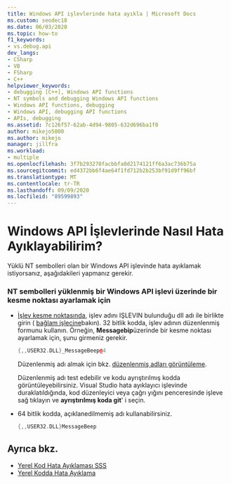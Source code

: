 ```yaml
---
title: Windows API işlevlerinde hata ayıkla | Microsoft Docs
ms.custom: seodec18
ms.date: 06/03/2020
ms.topic: how-to
f1_keywords:
- vs.debug.api
dev_langs:
- CSharp
- VB
- FSharp
- C++
helpviewer_keywords:
- debugging [C++], Windows API functions
- NT symbols and debugging Windows API functions
- Windows API functions, debugging
- Windows API, debugging API functions
- APIs, debugging
ms.assetid: 7c126f57-62ab-4d94-9805-632d696ba1f0
author: mikejo5000
ms.author: mikejo
manager: jillfra
ms.workload:
- multiple
ms.openlocfilehash: 3f7b293270facbbfa0d2174121ff6a3ac736b75a
ms.sourcegitcommit: ed4372bb6f4ae64f1fd712b2b253bf91d9ff96bf
ms.translationtype: MT
ms.contentlocale: tr-TR
ms.lasthandoff: 09/09/2020
ms.locfileid: "89599893"
---
```

# <a name="how-can-i-debug-windows-api-functions"></a>Windows API İşlevlerinde Nasıl Hata Ayıklayabilirim?
Yüklü NT sembolleri olan bir Windows API işlevinde hata ayıklamak istiyorsanız, aşağıdakileri yapmanız gerekir.

### <a name="to-set-a-breakpoint-on-a-windows-api-function-with-nt-symbols-loaded"></a>NT sembolleri yüklenmiş bir Windows API işlevi üzerinde bir kesme noktası ayarlamak için

- [İşlev kesme noktasında](../debugger/using-breakpoints.md#BKMK_Set_a_breakpoint_in_a_source_file), işlev adını IŞLEVIN bulunduğu dll adı ile birlikte girin ( [bağlam işlecine](../debugger/context-operator-cpp.md)bakın). 32 bitlik kodda, işlev adının düzenlenmiş formunu kullanın. Örneğin, **Messagebip**üzerinde bir kesme noktası ayarlamak için, şunu girmeniz gerekir.

    ```cpp
    {,,USER32.DLL}_MessageBeep@4
    ```

     Düzenlenmiş adı almak için bkz. [düzenlenmiş adları görüntüleme](/previous-versions/5x49w699(v=vs.140)).

     Düzenlenmiş adı test edebilir ve kodu ayrıştırılmış kodda görüntüleyebilirsiniz. Visual Studio hata ayıklayıcı işlevinde duraklatıldığında, kod düzenleyici veya çağrı yığını penceresinde işleve sağ tıklayın ve **ayrıştırılmış koda git**' i seçin.

- 64 bitlik kodda, açıklanedilmemiş adı kullanabilirsiniz.

    ```cpp
    {,,USER32.DLL}MessageBeep
    ```

## <a name="see-also"></a>Ayrıca bkz.
- [Yerel Kod Hata Ayıklaması SSS](../debugger/debugging-native-code-faqs.md)
- [Yerel Kodda Hata Ayıklama](../debugger/debugging-native-code.md)
